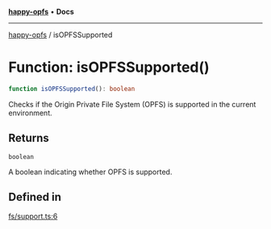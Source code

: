 [**happy-opfs**](../README.md) • **Docs**

***

[happy-opfs](../README.md) / isOPFSSupported

# Function: isOPFSSupported()

```ts
function isOPFSSupported(): boolean
```

Checks if the Origin Private File System (OPFS) is supported in the current environment.

## Returns

`boolean`

A boolean indicating whether OPFS is supported.

## Defined in

[fs/support.ts:6](https://github.com/JiangJie/happy-opfs/blob/948cb3ee1ba6a4ce667d07bda817012e57b50bb8/src/fs/support.ts#L6)
